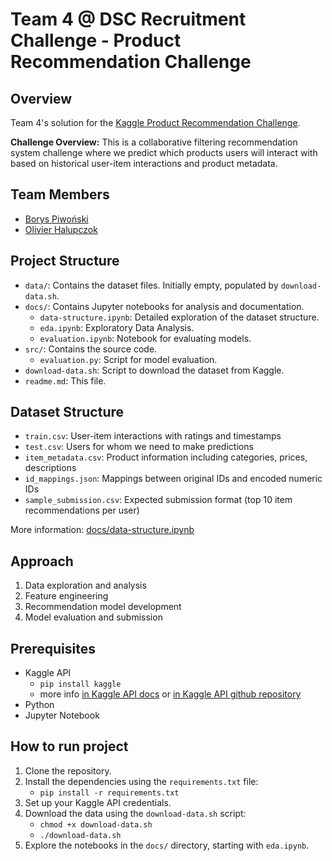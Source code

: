 # Team 4 @ DSC Recruitment Challenge - Product Recommendation Challenge

## Overview

Team 4's solution for the [Kaggle Product Recommendation Challenge](https://www.kaggle.com/competitions/product-recommendation-challenge/overview).

**Challenge Overview:**
This is a collaborative filtering recommendation system challenge where we predict which products users will interact with based on historical user-item interactions and product metadata.

## Team Members

- [Borys Piwoński](https://github.com/xowski22)
- [Olivier Halupczok](https://github.com/olivierhalupczok)

## Project Structure
- `data/`: Contains the dataset files. Initially empty, populated by `download-data.sh`.
- `docs/`: Contains Jupyter notebooks for analysis and documentation.
  - `data-structure.ipynb`: Detailed exploration of the dataset structure.
  - `eda.ipynb`: Exploratory Data Analysis.
  - `evaluation.ipynb`: Notebook for evaluating models.
- `src/`: Contains the source code.
  - `evaluation.py`: Script for model evaluation.
- `download-data.sh`: Script to download the dataset from Kaggle.
- `readme.md`: This file.

## Dataset Structure
- `train.csv`: User-item interactions with ratings and timestamps
- `test.csv`: Users for whom we need to make predictions  
- `item_metadata.csv`: Product information including categories, prices, descriptions
- `id_mappings.json`: Mappings between original IDs and encoded numeric IDs
- `sample_submission.csv`: Expected submission format (top 10 item recommendations per user)

More information: [docs/data-structure.ipynb](docs/data-structure.ipynb)

## Approach

1. Data exploration and analysis
2. Feature engineering
3. Recommendation model development
4. Model evaluation and submission

## Prerequisites

- Kaggle API
  - `pip install kaggle`
  - more info [in Kaggle API docs](https://www.kaggle.com/docs/api) or [in Kaggle API github repository](https://github.com/Kaggle/kaggle-api)
- Python
- Jupyter Notebook

## How to run project

1. Clone the repository.
2. Install the dependencies using the `requirements.txt` file:
   - `pip install -r requirements.txt`
3. Set up your Kaggle API credentials.
4. Download the data using the `download-data.sh` script:
    - `chmod +x download-data.sh`
    - `./download-data.sh`
5. Explore the notebooks in the `docs/` directory, starting with `eda.ipynb`.